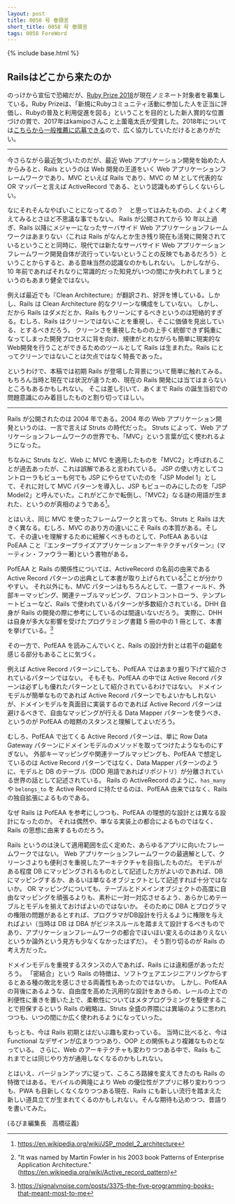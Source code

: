 ```yaml
---
layout: post
title: 0058 号 巻頭言
short_title: 0058 号 巻頭言
tags: 0058 ForeWord
---
```

{% include base.html %}

## Railsはどこから来たのか

のっけから宣伝で恐縮だが、[Ruby Prize 2018](https://rubyprize.jp/ja/index.html)が現在ノミネート対象者を募集している。Ruby Prizeは、「新規にRubyコミュニティ活動に参加した人を正当に評価し、Rubyの普及と利用促進を図る」ということを目的とした新人賞的な位置づけの賞で、2017年はkamipoさんこと上薗竜太氏が受賞した。2018年については[こちらから一般推薦に応募できる](https://goo.gl/forms/YyIHHS9mw91dT1bB3)ので、広く協力していただけるとありがたい。

----

今さらながら最近気づいたのだが、最近 Web アプリケーション開発を始めた人からみると、Rails というのは Web 開発の王道をいく Web アプリケーションフレームワークであり、MVC といえば Rails であり、MVC の M として代表的な OR マッパーと言えば ActiveRecord である、という認識もめずらしくないらしい。

なにそれそんなやばいことになってるの？　と思ってはみたものの、よくよく考えてみるとさほど不思議な事でもない。
Rails が公開されてから 10 年以上過ぎ、Rails 以降にメジャーになったサーバサイド Web アプリケーションフレームワークはあまりない（これは Rails がなんとか生き残り現在も活発に開発されているということと同時に、現代では新たなサーバサイド Web アプリケーションフレームワーク開発自体が流行っていないということの反映でもあるだろう）ということからすると、ある意味当然の認識なのかもしれない。
しかしながら、10 年前であればそれなりに常識的だった知見がいつの間にか失われてしまうというのもあまり健全ではない。

例えば最近でも『Clean Architecture』が翻訳され、好評を博している。しかし、Rails は Clean Architecture 的なクリーンな構成をしていない。
しかし、だから Rails はダメだとか、Rails もクリーンにするべきというのは短絡的すぎる。むしろ、Rails はクリーンではないことを重視し、そこに価値を見出している、とするべきだろう。
クリーンさを重視したものの上手く統御できず鈍重になってしまった開発プロセスに背を向け、規律がとれながらも簡単に現実的なWeb開発を行うことができるためのツールとして Rails は生まれた。Rails にとってクリーンではないことは欠点ではなく特長であった。

というわけで、本稿では初期 Rails が登場した背景について簡単に触れてみる。
もちろん当時と現在では状況が違うため、現在の Rails 開発には当てはまらないところもあるかもしれない。
そこは差し引いて、あくまで Rails の誕生当初での問題意識にのみ着目したものと割り切ってほしい。

----

Rails が公開されたのは 2004 年である。2004 年の Web アプリケーション開発というのは、一言で言えば Struts の時代だった。
Struts によって、Web アプリケーションフレームワークの世界でも、「MVC」という言葉が広く使われるようになった。

ちなみに Struts など、Web に MVC を適用したものを「MVC2」と呼ばれることが過去あったが、これは誤解であると言われている。
JSP の使い方としてコントローラもビューも何でも JSP にやらせていたのを「JSP Model 1」として、それに対して MVC パターンを導入し、JSP もビューのみにしたのを「JSP Model2」と呼んでいた。これがどこかで転倒し、「MVC2」なる謎の用語が生まれた、というのが真相のようである[^1]。

とはいえ、同じ MVC を使ったフレームワークと言っても、Struts と Rails は大きく異なる。むしろ、MVC のあり方の違いにこそ Rails の本質がある。そして、その違いを理解するために紐解くべきものとして、PofEAA あるいは PoEAA こと『エンタープライズアプリケーションアーキテクチャパターン』(マーティン・ファウラー著)という書物がある。

PofEAA と Rails の関係性については、ActiveRecord の名前の由来である Active Record パターンの出典として本書が取り上げられている[^2]ことが分かりやすい。
それ以外にも、MVC パターンはもちろんとして、一意フィールド、外部キーマッピング、関連テーブルマッピング、フロントコントローラ、テンプレートビューなど、Rails で使われているパターンが多数紹介されている。DHH 自身が Rails の開発の際に参考にしているのは間違いないだろう。
実際に、DHH は自身が多大な影響を受けたプログラミング書籍 5 冊の中の 1 冊として、本書を挙げている。[^3]

その一方で、PofEAA を読みこんでいくと、Rails の設計方針とは若干の齟齬を感じる部分もあることに気づく。

例えば Active Record パターンにしても、PofEAA ではあまり掘り下げて紹介されているパターンではない。
そもそも、PofEAA の中では Active Record パターンは必ずしも優れたパターンとして紹介されているわけではない。
ドメインモデルが簡単なものであれば Active Record パターンでもよいかもしれないが、ドメインモデルを真面目に実装するのであれば Active Record パターンは避けるべきで、自由なマッピングが行える Data Mapper パターンを使うべき、というのが PofEAA の暗黙のスタンスと理解してよいだろう。

むしろ、PofEAA で出てくる Active Record パターンは、単に Row Data Gateway パターンにドメインモデルのメソッドを取ってつけたようなものにすぎない。
外部キーマッピングや関連テーブルマッピングも、PofEAA で想定しているのは Active Record パターンではなく、Data Mapper パターンのように、モデルと DB のテーブル（DDD 用語であればリポジトリ）が分離されている世界の話として記述されている。
Rails の ActiveRecord のように、`has_many` や `belongs_to` を Active Record に持たせるのは、PofEAA 由来ではなく、Rails の独自拡張によるものである。

なぜ Rails は PofEAA を参考にしつつも、PofEAA の理想的な設計とは異なる設計になったのか。
それは偶然や、単なる実装上の都合によるものではなく、Rails の思想に由来するものだろう。

Rails というのは決して適用範囲を広く定めた、あらゆるアプリに向いたフレームワークではない。
Web アプリケーションフレームワークの最適解として、クリーンさよりも便利さを重視したアーキテクチャを目指したものだ。
モデルがある程度 DB にマッピングされるものとして記述した方がよいのであれば、DB にマッピングするか、あるいは単なるオブジェクトとして記述すれば十分ではないか。
OR マッピングについても、テーブルとドメインオブジェクトの高度に自由なマッピングを頑張るよりも、素朴に一対一対応させるよう、あらかじめテーブルとモデルを揃えておけばよいのではないか。
そのために DBA とプログラマの権限の問題があるとすれば、プログラマがDB設計を行えるように権限を与えればよい（当時は DB は DBA がビジネスルールを踏まえて設計するべきものであり、アプリケーションフレームワークの都合でほいほい変えるのはありえないというか論外という見方も少なくなかったはずだ）。
そう割り切るのが Rails の考え方だった。

ドメインモデルを重視するスタンスの人であれば、Rails には違和感があっただろう。
「密結合」という Rails の特徴は、ソフトウェアエンジニアリングからするとある種の敗北を感じさせる両義性もあったのではないか。
しかし、PofEAA の背後にあるような、自由度を高めた汎用的な設計をあきらめ、レールの上での利便性に重きを置いた上で、柔軟性についてはメタプログラミングを駆使することで担保するという Rails の戦略は、Struts 全盛の界隈には異端のように思われつつも、いつの間にか広く使われるようになっていった。


もっとも、今は Rails 初期とはだいぶ趣も変わっている。
当時に比べると、今は Functional なデザインが広まりつつあり、OOP との関係もより複雑なものとなっている。
さらに、Web のアーキテクチャも変わりつつある中で、Rails もこれまでとは同じやり方が通用しなくなるのかもしれない。

とはいえ、バージョンアップに従って、ころころ路線を変えてきたのも Rails の特徴ではある。モバイルの興隆により Web の優位性がアプリに移り変わりつつも、PWA も目新しくなくなりつつある現在、Rails にも新しい流行を踏まえた新しい道具立てが生まれてくるのかもしれない。そんな期待も込めつつ、昔語りを書いてみた。


[^1]: https://en.wikipedia.org/wiki/JSP_model_2_architecture
[^2]: "It was named by Martin Fowler in his 2003 book Patterns of Enterprise Application Architecture." (https://en.wikipedia.org/wiki/Active_record_pattern)
[^3]: https://signalvnoise.com/posts/3375-the-five-programming-books-that-meant-most-to-me

(るびま編集長　高橋征義)
